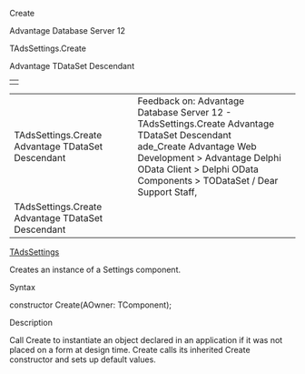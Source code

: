 Create




Advantage Database Server 12  

TAdsSettings.Create

Advantage TDataSet Descendant

|  |
| --- |
|  |

|  |  |  |  |  |
| --- | --- | --- | --- | --- |
| TAdsSettings.Create  Advantage TDataSet Descendant |  |  | Feedback on: Advantage Database Server 12 - TAdsSettings.Create Advantage TDataSet Descendant ade\_Create Advantage Web Development > Advantage Delphi OData Client > Delphi OData Components > TODataSet / Dear Support Staff, |  |
| TAdsSettings.Create  Advantage TDataSet Descendant |  |  |  |  |

[TAdsSettings](ade_tadssettings_7.htm)

Creates an instance of a Settings component.

Syntax

constructor Create(AOwner: TComponent);

Description

Call Create to instantiate an object declared in an application if it was not placed on a form at design time. Create calls its inherited Create constructor and sets up default values.